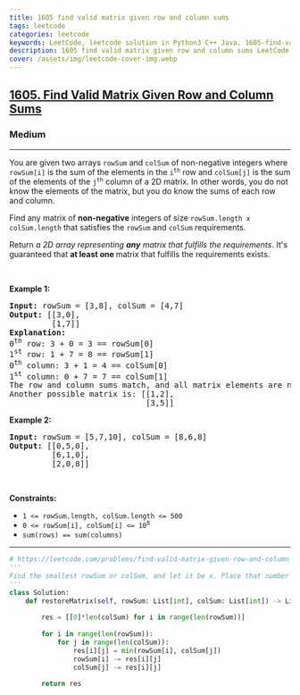```yaml
---
title: 1605 find valid matrix given row and column sums
tags: leetcode
categories: leetcode
keywords: LeetCode, leetcode solution in Python3 C++ Java, 1605-find-valid-matrix-given-row-and-column-sums solution
description: 1605 find valid matrix given row and column sums LeetCode Solution Explained
cover: /assets/img/leetcode-cover-img.webp
---
```





<h2><a href="https://leetcode.com/problems/find-valid-matrix-given-row-and-column-sums/">1605. Find Valid Matrix Given Row and Column Sums</a></h2><h3>Medium</h3><hr><div><p>You are given two arrays <code>rowSum</code> and <code>colSum</code> of non-negative integers where <code>rowSum[i]</code> is the sum of the elements in the <code>i<sup>th</sup></code> row and <code>colSum[j]</code> is the sum of the elements of the <code>j<sup>th</sup></code> column of a 2D matrix. In other words, you do not know the elements of the matrix, but you do know the sums of each row and column.</p>

<p>Find any matrix of <strong>non-negative</strong> integers of size <code>rowSum.length x colSum.length</code> that satisfies the <code>rowSum</code> and <code>colSum</code> requirements.</p>

<p>Return <em>a 2D array representing <strong>any</strong> matrix that fulfills the requirements</em>. It's guaranteed that <strong>at least one </strong>matrix that fulfills the requirements exists.</p>

<p>&nbsp;</p>
<p><strong>Example 1:</strong></p>

<pre><strong>Input:</strong> rowSum = [3,8], colSum = [4,7]
<strong>Output:</strong> [[3,0],
         [1,7]]
<strong>Explanation:</strong> 
0<sup>th</sup> row: 3 + 0 = 3 == rowSum[0]
1<sup>st</sup> row: 1 + 7 = 8 == rowSum[1]
0<sup>th</sup> column: 3 + 1 = 4 == colSum[0]
1<sup>st</sup> column: 0 + 7 = 7 == colSum[1]
The row and column sums match, and all matrix elements are non-negative.
Another possible matrix is: [[1,2],
                             [3,5]]
</pre>

<p><strong>Example 2:</strong></p>

<pre><strong>Input:</strong> rowSum = [5,7,10], colSum = [8,6,8]
<strong>Output:</strong> [[0,5,0],
         [6,1,0],
         [2,0,8]]
</pre>

<p>&nbsp;</p>
<p><strong>Constraints:</strong></p>

<ul>
	<li><code>1 &lt;= rowSum.length, colSum.length &lt;= 500</code></li>
	<li><code>0 &lt;= rowSum[i], colSum[i] &lt;= 10<sup>8</sup></code></li>
	<li><code>sum(rows) == sum(columns)</code></li>
</ul>
</div>

---




```python
# https://leetcode.com/problems/find-valid-matrix-given-row-and-column-sums/
'''
Find the smallest rowSum or colSum, and let it be x. Place that number in the grid, and subtract x from rowSum and colSum. Continue until all the sums are satisfied.
'''
class Solution:
    def restoreMatrix(self, rowSum: List[int], colSum: List[int]) -> List[List[int]]:
        
        res = [[0]*len(colSum) for i in range(len(rowSum))]
        
        for i in range(len(rowSum)):
            for j in range(len(colSum)):
                res[i][j] = min(rowSum[i], colSum[j])
                rowSum[i] -= res[i][j]
                colSum[j] -= res[i][j]
        
        return res
```
